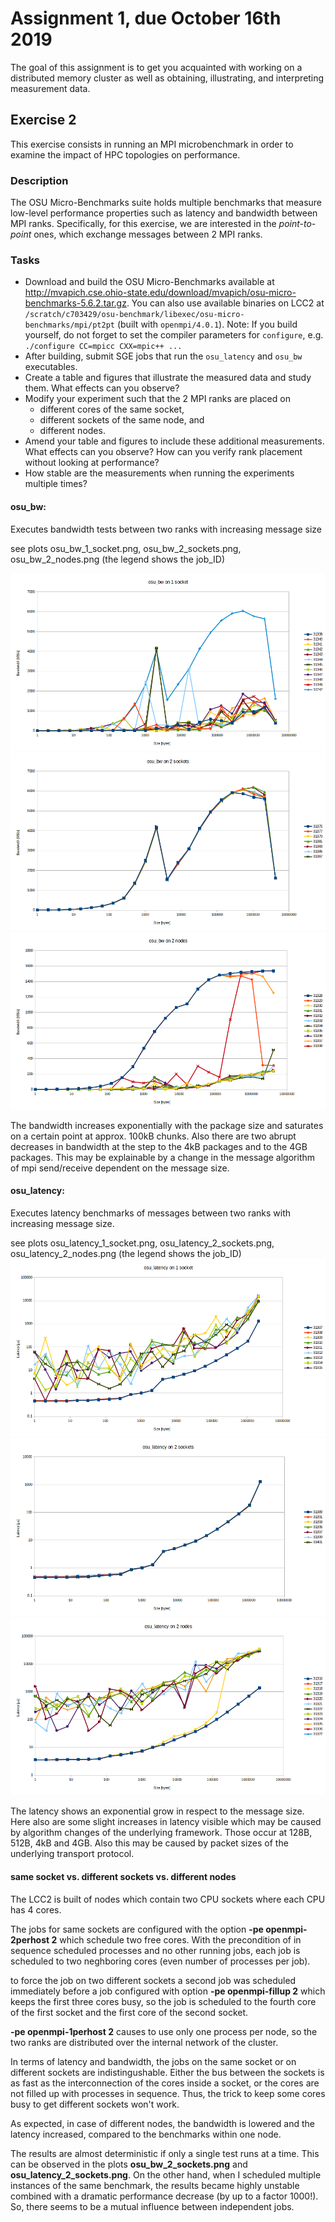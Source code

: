 # Assignment 1, due October 16th 2019

The goal of this assignment is to get you acquainted with working on a distributed memory cluster as well as obtaining, illustrating, and interpreting measurement data.

## Exercise 2

This exercise consists in running an MPI microbenchmark in order to examine the impact of HPC topologies on performance.

### Description

The OSU Micro-Benchmarks suite holds multiple benchmarks that measure low-level performance properties such as latency and bandwidth between MPI ranks. Specifically, for this exercise, we are interested in the *point-to-point* ones, which exchange messages between 2 MPI ranks.

### Tasks

- Download and build the OSU Micro-Benchmarks available at http://mvapich.cse.ohio-state.edu/download/mvapich/osu-micro-benchmarks-5.6.2.tar.gz. You can also use available binaries on LCC2 at `/scratch/c703429/osu-benchmark/libexec/osu-micro-benchmarks/mpi/pt2pt` (built with `openmpi/4.0.1`). Note: If you build yourself, do not forget to set the compiler parameters for `configure`, e.g. `./configure CC=mpicc CXX=mpic++ ...`
- After building, submit SGE jobs that run the `osu_latency` and `osu_bw` executables.
- Create a table and figures that illustrate the measured data and study them. What effects can you observe?
- Modify your experiment such that the 2 MPI ranks are placed on
    - different cores of the same socket,
    - different sockets of the same node, and
    - different nodes.
- Amend your table and figures to include these additional measurements. What effects can you observe? How can you verify rank placement without looking at performance?
- How stable are the measurements when running the experiments multiple times?

#### osu_bw:
Executes bandwidth tests between two ranks with increasing message size

see plots osu_bw_1_socket.png, osu_bw_2_sockets.png, osu_bw_2_nodes.png (the legend shows the job_ID)

![osu_bw on 1 socket](osu_bw_1_socket.png)
![osu_bw on 2 sockets](osu_bw_2_sockets.png)
![osu_bw on 2 nodes](osu_bw_2_nodes.png)

The bandwidth increases exponentially with the package size and saturates on a certain point at approx. 100kB chunks. Also there are two abrupt decreases in bandwidth at the step to the 4kB packages and to the 4GB packages. This may be explainable by a change in the message algorithm of mpi send/receive dependent on the message size.


#### osu_latency:
Executes latency benchmarks of messages between two ranks with increasing message size.

see plots osu_latency_1_socket.png,  osu_latency_2_sockets.png, osu_latency_2_nodes.png (the legend shows the job_ID)
![osu_latency on 1 socket](osu_latency_1_socket.png)
![osu_latency on 2 sockets](osu_latency_2_sockets.png)
![osu_latency on 2 nodes](osu_latency_2_nodes.png)

The latency shows an exponential grow in respect to the message size. Here also are some slight increases in latency visible which may be caused by algorithm changes of the underlying framework. Those occur at 128B, 512B, 4kB and 4GB. Also this may be caused by packet sizes of the underlying transport protocol.


#### same socket vs. different sockets vs. different nodes

The LCC2 is built of nodes which contain two CPU sockets where each CPU has 4 cores.

The jobs for same sockets are configured with the option **-pe openmpi-2perhost 2** which schedule two free cores. With the precondition of in sequence scheduled processes and no other running jobs, each job is scheduled to two neghboring cores (even number of processes per job).

to force the job on two different sockets a second job was scheduled immediately before a job configured with option **-pe openmpi-fillup 2** which keeps the first three cores busy, so the job is scheduled to the fourth core of the first socket and the first core of the second socket.

**-pe openmpi-1perhost 2** causes to use only one process per node, so the two ranks are distributed over the internal network of the cluster.

In terms of latency and bandwidth, the jobs on the same socket or on different sockets are indistingushable. Either the bus between the sockets is as fast as the interconnection of the cores inside a socket, or the cores are not filled up with processes in sequence. Thus, the trick to keep some cores busy to get different sockets won't work.

As expected, in case of different nodes, the bandwidth is lowered and the latency increased, compared to the benchmarks within one node.

The results are almost deterministic if only a single test runs at a time. This can be observed in the plots **osu_bw_2_sockets.png** and **osu_latency_2_sockets.png**. On the other hand, when I scheduled multiple instances of the same benchmark, the results became highly unstable combined with a dramatic performance decrease (by up to a factor 1000!). So, there seems to be a mutual influence between independent jobs.

